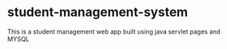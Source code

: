 # student-management-system

This is a student management web app built using java servlet pages and MYSQL 
